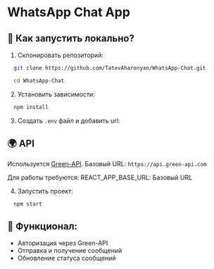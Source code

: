 <!-- @format -->

# WhatsApp Chat App

## 🚀 Как запустить локально?

1. Склонировать репозиторий:

```bash
  git clone https://github.com/TatevAharonyan/WhatsApp-Chat.git
```

```bash
  cd WhatsApp-Chat
```

2. Установить зависимости:

```bash
  npm install
```

3. Создать `.env` файл и добавить url:

## 🌍 API

Используется [Green-API](https://green-api.com/).
Базовый URL: `https://api.green-api.com`

Для работы требуются:
REACT_APP_BASE_URL: Базовый URL

4. Запустить проект:

```bash
  npm start
```

## 📌 Функционал:

- Авторизация через Green-API
- Отправка и получение сообщений
- Обновление статуса сообщений
